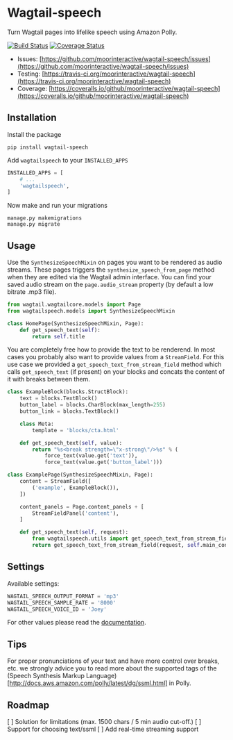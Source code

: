 # Wagtail-speech

Turn Wagtail pages into lifelike speech using Amazon Polly.

[![Build Status](https://travis-ci.org/moorinteractive/wagtail-speech.svg?branch=master)](https://travis-ci.org/moorinteractive/wagtail-speech)
[![Coverage Status](https://coveralls.io/repos/github/moorinteractive/wagtail-speech/badge.svg?branch=master)](https://coveralls.io/github/moorinteractive/wagtail-speech?branch=master)

* Issues: [https://github.com/moorinteractive/wagtail-speech/issues](https://github.com/moorinteractive/wagtail-speech/issues)
* Testing: [https://travis-ci.org/moorinteractive/wagtail-speech](https://travis-ci.org/moorinteractive/wagtail-speech)
* Coverage: [https://coveralls.io/github/moorinteractive/wagtail-speech](https://coveralls.io/github/moorinteractive/wagtail-speech)

## Installation

Install the package

```
pip install wagtail-speech
```

Add `wagtailspeech` to your `INSTALLED_APPS`

```python
INSTALLED_APPS = [
    # ...
    'wagtailspeech',
]
```

Now make and run your migrations

```
manage.py makemigrations
manage.py migrate
```

## Usage

Use the ``SynthesizeSpeechMixin`` on pages you want to be rendered as audio streams.
These pages triggers the ``synthesize_speech_from_page`` method when they are edited via the Wagtail admin interface.
You can find your saved audio stream on the ``page.audio_stream`` property (by default a low bitrate .mp3 file).

```python
from wagtail.wagtailcore.models import Page
from wagtailspeech.models import SynthesizeSpeechMixin

class HomePage(SynthesizeSpeechMixin, Page):
    def get_speech_text(self):
        return self.title
```

You are completely free how to provide the text to be renderend.
In most cases you probably also want to provide values from a ``StreamField``.
For this use case we provided a ``get_speech_text_from_stream_field`` method which calls ``get_speech_text`` (if present) on your blocks and concats the content of it with breaks between them.

```python
class ExampleBlock(blocks.StructBlock):
    text = blocks.TextBlock()
    button_label = blocks.CharBlock(max_length=255)
    button_link = blocks.TextBlock()

    class Meta:
        template = 'blocks/cta.html'

    def get_speech_text(self, value):
        return "%s<break strength=\"x-strong\"/>%s" % (
            force_text(value.get('text')),
            force_text(value.get('button_label')))

class ExamplePage(SynthesizeSpeechMixin, Page):
    content = StreamField([
        ('example', ExampleBlock()),
    ])

    content_panels = Page.content_panels + [
        StreamFieldPanel('content'),
    ]

    def get_speech_text(self, request):
        from wagtailspeech.utils import get_speech_text_from_stream_field
        return get_speech_text_from_stream_field(request, self.main_content)
```

## Settings

Available settings:

```python
WAGTAIL_SPEECH_OUTPUT_FORMAT = 'mp3'
WAGTAIL_SPEECH_SAMPLE_RATE = '8000'
WAGTAIL_SPEECH_VOICE_ID = 'Joey'
```

For other values please read the [documentation](http://boto3.readthedocs.io/en/latest/reference/services/polly.html#synthesize_speech).

## Tips

For proper pronunciations of your text and have more control over breaks, etc. we strongly advice you to read more about the supported tags of the (Speech Synthesis Markup Language)[http://docs.aws.amazon.com/polly/latest/dg/ssml.html] in Polly.

## Roadmap

[ ] Solution for limitations (max. 1500 chars / 5 min audio cut-off.)
[ ] Support for choosing text/ssml
[ ] Add real-time streaming support
